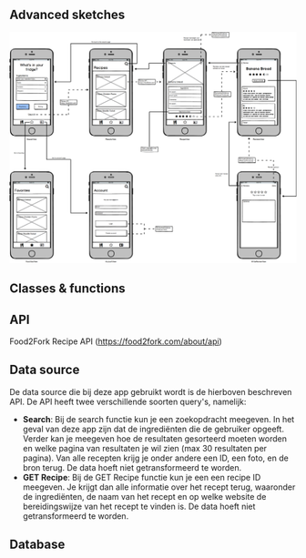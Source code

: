 ## Advanced sketches
<img src=https://github.com/gavinschipper/programmeerproject/blob/master/doc/newFlow.png>

## Classes & functions

## API
Food2Fork Recipe API
(https://food2fork.com/about/api)

## Data source
De data source die bij deze app gebruikt wordt is de hierboven beschreven API. De API heeft twee verschillende soorten query's, namelijk:
* **Search**: Bij de search functie kun je een zoekopdracht meegeven. In het geval van deze app zijn dat de ingrediënten die de gebruiker opgeeft. Verder kan je meegeven hoe de resultaten gesorteerd moeten worden en welke pagina van resultaten je wil zien (max 30 resultaten per pagina). Van alle recepten krijg je onder andere een ID, een foto, en de bron terug. De data hoeft niet getransformeerd te worden. 
* **GET Recipe**: Bij de GET Recipe functie kun je een een recipe ID meegeven. Je krijgt dan alle informatie over het recept terug,     waaronder de ingrediënten, de naam van het recept en op welke website de bereidingswijze van het recept te vinden is. De data       hoeft niet getransformeerd te worden. 

## Database
